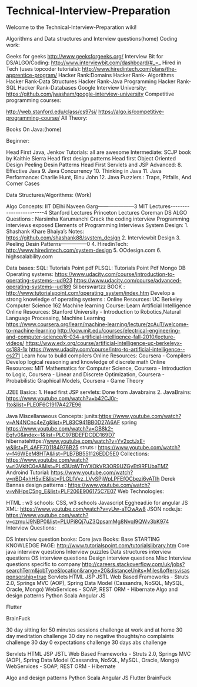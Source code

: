 # Technical-Interview-Preparation

Welcome to the Technical-Interview-Preparation wiki!

Algorithms and Data structures and Interview questions(home) Coding work:

Geeks for geeks http://www.geeksforgeeks.org/
Interview Bit for DS/ALGO/Coding: http://www.interviewbit.com/dashboard/#_=_
Hired in Tech (uses topcoder tutorials): http://www.hiredintech.com/plans/the-apprentice-program/
Hacker Rank:Domains
Hacker Rank- Algorithms
Hacker Rank-Data Structures
Hacker Rank-Java Programming
Hacker Rank-SQL
Hacker Rank-Databases
Google Interview University: https://github.com/jwasham/google-interview-university
Competitive programming courses:

http://web.stanford.edu/class/cs97si/
https://algo.is/competitive-programming-course/
All Theory:

Books On Java:(home)

Beginner:

Head First Java,
Jenkov Tutorials: all are awesome Intermediate:
SCJP book by Kaithie Sierra
Head first design patterns
Head first Object Oriented Design
Peeling Desin Patterns
Head First Servlets and JSP
Advanced: 8. Effective Java 9. Java Concurrency 10. Thinking in Java 11. Java Performance: Charlie Hunt, Binu John 12. Java Puzzlers : Traps, Pitfalls, And Corner Cases

Data Structures/Algorithms: (Work)

Algo Concepts:
IIT DElhi Naveen Garg———————3
MIT Lectures------------------------4
Stanford Lectures
Princeton Lectures
Coreman
DS ALGO Questions :
Narsimha Karumanchi
Crack the coding interview
Programming interviews exposed
Elements of Programming Interviews
System Design: 1. Shashank Khare Bhaiya’s Notes: https://github.com/shashank88/system_design 2. Interviewbit Design 3. Peeling Desin Patterns—————0 4. HiredinTech: http://www.hiredintech.com/system-design 5. OOdesign.com 6. highscalability.com

Data bases:
SQL: Tutorials Point pdf PLSQL: Tutorials Point Pdf
Mongo DB
Operating systems:
https://www.udacity.com/course/introduction-to-operating-systems--ud923
https://www.udacity.com/course/advanced-operating-systems--ud189
Silberswartzz BOOK : http://www.tutorialspoint.com/operating_system/index.htm
Develop a strong knowledge of operating systems : Online Resources: UC Berkeley Computer Science 162
Machine learning Course:
Learn Artificial Intelligence
Online Resources: Stanford University - Introduction to Robotics,Natural Language Processing, Machine Learning
https://www.coursera.org/learn/machine-learning/lecture/zcAuT/welcome-to-machine-learning
http://ocw.mit.edu/courses/electrical-engineering-and-computer-science/6-034-artificial-intelligence-fall-2010/lecture-videos/
https://www.edx.org/course/artificial-intelligence-uc-berkeleyx-cs188-1x
https://www.udacity.com/course/intro-to-artificial-intelligence--cs271
Learn how to build compilers
Online Resources: Coursera - Compilers
Develop logical reasoning and knowledge of discrete math
Online Resources: MIT Mathematics for Computer Science, Coursera - Introduction to Logic, Coursera - Linear and Discrete Optimization, Coursera - Probabilistic Graphical Models, Coursera - Game Theory

J2EE Basics: 1. Head first JSP servlets: Done from Javabrains 2. JavaBrains: https://www.youtube.com/watch?v=b42CJ0r-1to&list=PLE0F6C1917A427E96

Java Miscellanaeous Concepts:
junits:https://www.youtube.com/watch?v=AN4NCnc4eZg&list=PL83C941BB0D27A6AF
spring https://www.youtube.com/watch?v=GB8k2-Egfv0&index=1&list=PLC97BDEFDCDD169D7
hibernatehttps://www.youtube.com/watch?v=Yv2xctJxE-w&list=PL4AFF701184976B25
struts : https://www.youtube.com/watch?v=f46WEeM8HTA&list=PLB7BB551126EDD5E0
Collections: https://www.youtube.com/watch?v=rI3VkItC0eA&list=PLd3UqWTnYXOkVR3OR9UZGyEt9RFUbaTMZ
Androind Tutorial: https://www.youtube.com/watch?v=nBD4xhH5vIE&list=PLGLfVvz_LVvSPjWpLPFEfOCbezi6vATIh
Derek Bannas design patterns : https://www.youtube.com/watch?v=vNHpsC5ng_E&list=PLF206E906175C7E07
Web Technologies:

HTML : w3 schools:
CSS, w3 schools
Javascript
Egghead.io for angular JS
XML: https://www.youtube.com/watch?v=yUw-aTOwAw8
JSON
node.js: https://www.youtube.com/watch?v=czmulJ9NBP0&list=PLUPi8Qj7uZ3QpsamMg8NvqI9QWv3bK974
Interview Questions:

DS Interview question books:
Core java Books:
Base STARTING KNOWLEDGE PAGE: http://www.tutorialspoint.com/tutorialslibrary.htm
Core java interview questions
Interview puzzles
Data structures interview questions
OS interview questions
Design interview questions
Misc Interview questions specific to company
http://careers.stackoverflow.com/uk/jobs?searchTerm&jobType&location&range=20&distanceUnits=Miles&offersvisasponsorship=true Servlets HTML JSP JSTL Web Based Frameworks - Struts 2.0, Springs MVC (AOP), Spring Data Model (Cassandra, NoSQL, MySQL, Oracle, Mongo) WebServices - SOAP, REST ORM - Hibernate Algo and design patterns
Python Scala Angular JS

Flutter

BrainFuck

30 day sitting for 50 minutes sessions challenge at work and at home 30 day meditation challenge 30 day no negative thoughts/no complaints challenge 30 day 0 expectations challenge 30 days abs challenge

Servlets HTML JSP JSTL Web Based Frameworks - Struts 2.0, Springs MVC (AOP), Spring Data Model (Cassandra, NoSQL, MySQL, Oracle, Mongo) WebServices - SOAP, REST ORM - Hibernate

Algo and design patterns Python Scala Angular JS Flutter BrainFuck
